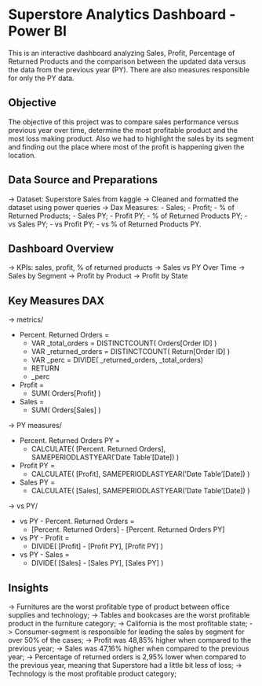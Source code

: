 # Superstore Analytics Dashboard - Power BI

This is an interactive dashboard analyzing Sales, Profit, Percentage of Returned Products and the comparison between the updated data versus the data from the previous year (PY). There are also measures responsible for only the PY data.

## Objective

The objective of this project was to compare sales performance versus previous year over time, determine the most profitable product and the most loss making product. Also we had to highlight the sales by its segment and finding out the place where most of the profit is happening given the location.

## Data Source and Preparations

-> Dataset: Superstore Sales from kaggle
-> Cleaned and formatted the dataset using power queries
-> Dax Measures:
     - Sales;
     - Profit;
     - % of Returned Products;
     -  Sales PY;
     -  Profit PY;
     -  % of Returned Products PY;
     -  vs Sales PY;
     -  vs Profit PY;
     -  vs % of Returned Products PY.

## Dashboard Overview

-> KPIs: sales, profit, % of returned products
-> Sales vs PY Over Time
-> Sales by Segment
-> Profit by Product
-> Profit by State

## Key Measures DAX

-> metrics/
  - Percent. Returned Orders =
      - VAR _total_orders = DISTINCTCOUNT( Orders[Order ID] )
      - VAR _returned_orders = DISTINCTCOUNT( Return[Order ID] )
      - VAR _perc = DIVIDE( _returned_orders, _total_orders)
      - RETURN
      - _perc
  - Profit =
      - SUM( Orders[Profit] )
  - Sales =
      - SUM( Orders[Sales] )

-> PY measures/
  - Percent. Returned Orders PY =
      - CALCULATE( [Percent. Returned Orders], SAMEPERIODLASTYEAR(’Date Table’[Date]) )
  - Profit PY =
      - CALCULATE( [Profit], SAMEPERIODLASTYEAR(’Date Table’[Date]) )
  - Sales PY =
      - CALCULATE( [Sales], SAMEPERIODLASTYEAR(’Date Table’[Date]) )

-> vs PY/
  - vs PY - Percent. Returned Orders =
      - [Percent. Returned Orders] - [Percent. Returned Orders PY]
  - vs PY - Profit =
      - DIVIDE( [Profit] - [Profit PY], [Profit PY] )
  - vs PY - Sales =
      - DIVIDE( [Sales] - [Sales PY], [Sales PY] )

## Insights

-> Furnitures are the worst profitable type of product between office supplies and technology;
-> Tables and bookcases are the worst profitable product in the furniture category;
-> California is the most profitable state;
-> Consumer-segment is responsible for leading the sales by segment for over 50% of the cases;
-> Profit was 48,85% higher when compared to the previous year;
-> Sales was 47,16% higher when compared to the previous year;
-> Percentage of returned orders is 2,95% lower when compared to the previous year, meaning that Superstore had a little bit less of loss;
-> Technology is the most profitable product category;
